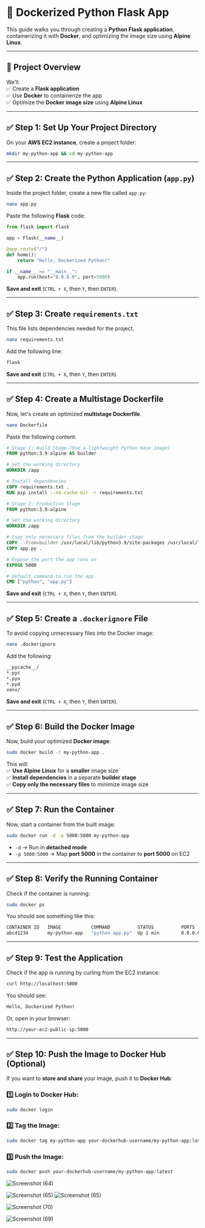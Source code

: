 

# 🚀 Dockerized Python Flask App  

This guide walks you through creating a **Python Flask application**, containerizing it with **Docker**, and optimizing the image size using **Alpine Linux**.  

---

## 🔹 Project Overview  
We’ll:  
✅ Create a **Flask application**  
✅ Use **Docker** to containerize the app  
✅ Optimize the **Docker image size** using **Alpine Linux**  

---

## ✅ Step 1: Set Up Your Project Directory  
On your **AWS EC2 instance**, create a project folder:  

```sh
mkdir my-python-app && cd my-python-app
```

---

## ✅ Step 2: Create the Python Application (`app.py`)  
Inside the project folder, create a new file called `app.py`:  

```sh
nano app.py
```

Paste the following **Flask** code:  

```python
from flask import Flask

app = Flask(__name__)

@app.route("/")
def home():
    return "Hello, Dockerized Python!"

if __name__ == "__main__":
    app.run(host="0.0.0.0", port=5000)
```

**Save and exit** (`CTRL + X`, then `Y`, then `ENTER`).  

---

## ✅ Step 3: Create `requirements.txt`  
This file lists dependencies needed for the project.  

```sh
nano requirements.txt
```

Add the following line:  

```txt
flask
```

**Save and exit** (`CTRL + X`, then `Y`, then `ENTER`).  

---

## ✅ Step 4: Create a **Multistage Dockerfile**  
Now, let's create an optimized **multistage Dockerfile**.  

```sh
nano Dockerfile
```

Paste the following content:  

```dockerfile
# Stage 1: Build Stage (Use a lightweight Python base image)
FROM python:3.9-alpine AS builder

# Set the working directory
WORKDIR /app

# Install dependencies
COPY requirements.txt .
RUN pip install --no-cache-dir -r requirements.txt

# Stage 2: Production Stage
FROM python:3.9-alpine

# Set the working directory
WORKDIR /app

# Copy only necessary files from the builder stage
COPY --from=builder /usr/local/lib/python3.9/site-packages /usr/local/lib/python3.9/site-packages
COPY app.py .

# Expose the port the app runs on
EXPOSE 5000

# Default command to run the app
CMD ["python", "app.py"]
```

**Save and exit** (`CTRL + X`, then `Y`, then `ENTER`).  

---

## ✅ Step 5: Create a `.dockerignore` File  
To avoid copying unnecessary files into the Docker image:  

```sh
nano .dockerignore
```

Add the following:  

```txt
__pycache__/
*.pyc
*.pyo
*.pyd
venv/
```

**Save and exit** (`CTRL + X`, then `Y`, then `ENTER`).  

---

## ✅ Step 6: Build the Docker Image  
Now, build your optimized **Docker image**:  

```sh
sudo docker build -t my-python-app .
```

This will:  
✅ **Use Alpine Linux** for a **smaller** image size  
✅ **Install dependencies** in a separate **builder stage**  
✅ **Copy only the necessary files** to minimize image size  

---

## ✅ Step 7: Run the Container  
Now, start a container from the built image:  

```sh
sudo docker run -d -p 5000:5000 my-python-app
```

- `-d` → Run in **detached mode**  
- `-p 5000:5000` → Map **port 5000** in the container to **port 5000** on EC2  

---

## ✅ Step 8: Verify the Running Container  
Check if the container is running:  

```sh
sudo docker ps
```

You should see something like this:  

```sh
CONTAINER ID   IMAGE           COMMAND          STATUS          PORTS                    NAMES
abcd1234       my-python-app   "python app.py"  Up 1 min        0.0.0.0:5000->5000/tcp   my-python-container
```

---

## ✅ Step 9: Test the Application  
Check if the app is running by curling from the EC2 instance:  

```sh
curl http://localhost:5000
```

You should see:  

```sh
Hello, Dockerized Python!
```

Or, open in your browser:  

```sh
http://your-ec2-public-ip:5000
```

---

## ✅ Step 10: Push the Image to Docker Hub (Optional)  
If you want to **store and share** your image, push it to **Docker Hub**:  

### 1️⃣ Login to Docker Hub:  
```sh
sudo docker login
```

### 2️⃣ Tag the Image:  
```sh
sudo docker tag my-python-app your-dockerhub-username/my-python-app:latest
```

### 3️⃣ Push the Image:  
```sh
sudo docker push your-dockerhub-username/my-python-app:latest
```

![Screenshot (64)](https://github.com/user-attachments/assets/af1456f8-37bb-4d34-ab59-eed508ca811d)

![Screenshot (65)](https://github.com/user-attachments/assets/b0736d1c-4523-445a-8d3e-1dd66c35abbe)
![Screenshot (65)](https://github.com/user-attachments/assets/34af13c4-98f8-478e-ab18-02ce1b4963c2)

![Screenshot (70)](https://github.com/user-attachments/assets/79cc8a7e-7df7-4666-8193-9e3b7ed04b8e)

![Screenshot (69)](https://github.com/user-attachments/assets/cdeffd44-76b9-45c6-aaf4-ce25de43a252)



